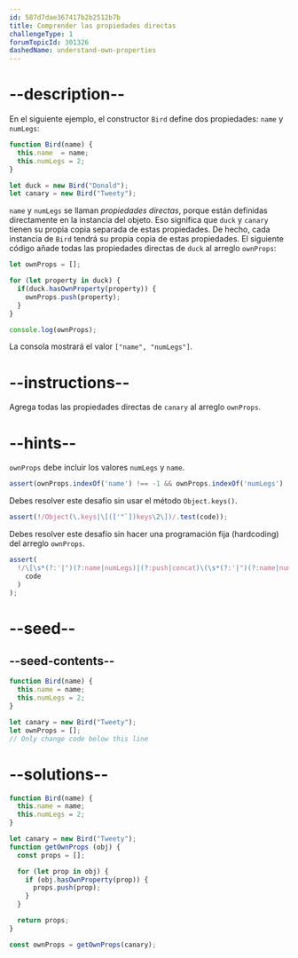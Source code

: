 ```yaml
---
id: 587d7dae367417b2b2512b7b
title: Comprender las propiedades directas
challengeType: 1
forumTopicId: 301326
dashedName: understand-own-properties
---
```


# --description--

En el siguiente ejemplo, el constructor `Bird` define dos propiedades: `name` y `numLegs`:

```js
function Bird(name) {
  this.name  = name;
  this.numLegs = 2;
}

let duck = new Bird("Donald");
let canary = new Bird("Tweety");
```

`name` y `numLegs` se llaman <dfn>propiedades directas</dfn>, porque están definidas directamente en la instancia del objeto. Eso significa que `duck` y `canary` tienen su propia copia separada de estas propiedades. De hecho, cada instancia de `Bird` tendrá su propia copia de estas propiedades. El siguiente código añade todas las propiedades directas de `duck` al arreglo `ownProps`:

```js
let ownProps = [];

for (let property in duck) {
  if(duck.hasOwnProperty(property)) {
    ownProps.push(property);
  }
}

console.log(ownProps);
```

La consola mostrará el valor `["name", "numLegs"]`.

# --instructions--

Agrega todas las propiedades directas de `canary` al arreglo `ownProps`.

# --hints--

`ownProps` debe incluir los valores `numLegs` y `name`.

```js
assert(ownProps.indexOf('name') !== -1 && ownProps.indexOf('numLegs') !== -1);
```

Debes resolver este desafío sin usar el método `Object.keys()`.

```js
assert(!/Object(\.keys|\[(['"`])keys\2\])/.test(code));
```

Debes resolver este desafío sin hacer una programación fija (hardcoding) del arreglo `ownProps`.

```js
assert(
  !/\[\s*(?:'|")(?:name|numLegs)|(?:push|concat)\(\s*(?:'|")(?:name|numLegs)/.test(
    code
  )
);
```

# --seed--

## --seed-contents--

```js
function Bird(name) {
  this.name = name;
  this.numLegs = 2;
}

let canary = new Bird("Tweety");
let ownProps = [];
// Only change code below this line
```

# --solutions--

```js
function Bird(name) {
  this.name = name;
  this.numLegs = 2;
}

let canary = new Bird("Tweety");
function getOwnProps (obj) {
  const props = [];

  for (let prop in obj) {
    if (obj.hasOwnProperty(prop)) {
      props.push(prop);
    }
  }

  return props;
}

const ownProps = getOwnProps(canary);
```
